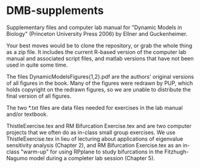 # DMB-supplements
Supplementary files and computer lab manual for "Dynamic Models in Biology" (Princeton University Press 2006) by Ellner and Guckenheimer. 

Your best moves would be to clone the repository, or grab the whole thing as a zip file. It includes the current R-based version of the computer lab manual and associated script files, and matlab versions that have not been used in quite some time.  

The files DynamicModelsFigures{1,2}.pdf are the authors' original versions of all figures in the book. Many of the figures were redrawn by PUP, which holds copyright on the redrawn figures, so we are unable to distribute the final version of all figures. 

The two *.txt files are data files needed for exercises in the lab manual and/or textbook. 

ThistleExercise.tex and RM Bifurcation Exercise.tex and are two computer projects that we often do as in-class small group exercises. We use ThistleExercise.tex in lieu of lecturing about applications of eigenvalue sensitivity analysis (Chapter 2), and RM Bifurcation Exercise.tex as an in-class "warm-up" for using RPplane to study bifurcations in the Fitzhugh-Nagumo model during a completer lab session (Chapter 5). 
